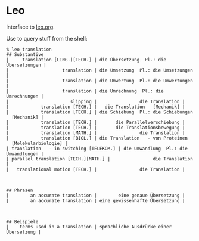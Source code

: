 # Leo

Interface to [leo.org](https://www.leo.org/).

Use to query stuff from the shell:

	% leo translation
	## Substantive
	|     translation [LING.][TECH.] | die Übersetzung  Pl.: die Übersetzungen |
	|                    translation | die Umsetzung  Pl.: die Umsetzungen |
	|                    translation | die Umwertung  Pl.: die Umwertungen |
	|                    translation | die Umrechnung  Pl.: die Umrechnungen |
	|                       slipping |                die Translation |
	|            translation [TECH.] |   die Translation   [Mechanik] |
	|            translation [TECH.] | die Schiebung  Pl.: die Schiebungen   [Mechanik] |
	|            translation [TECH.] |       die Parallelverschiebung |
	|            translation [TECH.] |       die Translationsbewegung |
	|            translation [MATH.] |                die Translation |
	|            translation [BIOL.] | die Translation   - von Proteinen   [Molekularbiologie] |
	| translation   - in switching [TELEKOM.] | die Umwandlung  Pl.: die Umwandlungen |
	| parallel translation [TECH.][MATH.] |                die Translation |
	|   translational motion [TECH.] |                die Translation |



	## Phrasen
	|        an accurate translation |        eine genaue Übersetzung |
	|        an accurate translation | eine gewissenhafte Übersetzung |



	## Beispiele
	|    terms used in a translation | sprachliche Ausdrücke einer Übersetzung |



